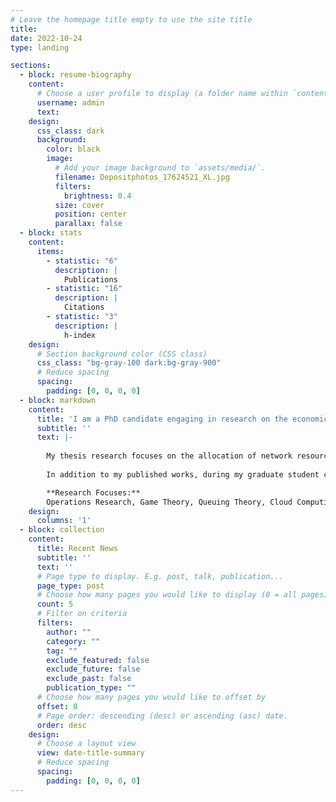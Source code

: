 ```yaml
---
# Leave the homepage title empty to use the site title
title:
date: 2022-10-24
type: landing

sections:
  - block: resume-biography
    content:
      # Choose a user profile to display (a folder name within `content/authors/`)
      username: admin
      text:
    design:
      css_class: dark
      background:
        color: black
        image:
          # Add your image background to `assets/media/`.
          filename: Depositphotos_17624521_XL.jpg
          filters:
            brightness: 0.4
          size: cover
          position: center
          parallax: false
  - block: stats
    content:
      items:
        - statistic: "6"
          description: |
            Publications
        - statistic: "16"
          description: |
            Citations
        - statistic: "3"
          description: |
            h-index
    design:
      # Section background color (CSS class)
      css_class: "bg-gray-100 dark:bg-gray-900"
      # Reduce spacing
      spacing:
        padding: [0, 0, 0, 0]
  - block: markdown
    content:
      title: 'I am a PhD candidate engaging in research on the economics of cloud computing and cognitive radio networks'
      subtitle: ''
      text: |-
        
        My thesis research focuses on the allocation of network resources, particularly the economic impact of user agent behavior in dynamic enviornments on priority assignment and scheduling of jobs. My interest in these areas in general, and the economics of communications systems in specific, stems from a desire to leverage resource sharing to improve access to communications networks for all. This especially holds in the internet space, where wireless connectivity is an essential pillar for expansion of high speed internet services.
        
        In addition to my published works, during my graduate student career I have been involved with Boston University’s Student Association of Graduate Engineers (SAGE) in various executive board roles, have served on a graduate student advisory committee providing feedback for graduate student focused University initiatives and proposed policy update to the Associate Provost for Graduate Affairs, and served on the organizing committee for the 10th BU CISE Graduate Student Workshop.

        **Research Focuses:** 
        Operations Research, Game Theory, Queuing Theory, Cloud Computing, and Network Security.
    design:
      columns: '1'
  - block: collection
    content:
      title: Recent News
      subtitle: ''
      text: ''
      # Page type to display. E.g. post, talk, publication...
      page_type: post
      # Choose how many pages you would like to display (0 = all pages)
      count: 5
      # Filter on criteria
      filters:
        author: ""
        category: ""
        tag: ""
        exclude_featured: false
        exclude_future: false
        exclude_past: false
        publication_type: ""
      # Choose how many pages you would like to offset by
      offset: 0
      # Page order: descending (desc) or ascending (asc) date.
      order: desc
    design:
      # Choose a layout view
      view: date-title-summary
      # Reduce spacing
      spacing:
        padding: [0, 0, 0, 0]
---
```

